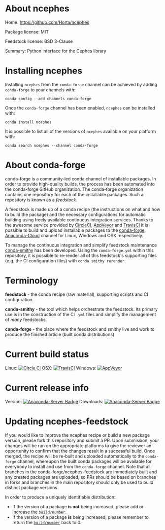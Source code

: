 About ncephes
=============

Home: https://github.com/Horta/ncephes

Package license: MIT

Feedstock license: BSD 3-Clause

Summary: Python interface for the Cephes library



Installing ncephes
==================

Installing `ncephes` from the `conda-forge` channel can be achieved by adding `conda-forge` to your channels with:

```
conda config --add channels conda-forge
```

Once the `conda-forge` channel has been enabled, `ncephes` can be installed with:

```
conda install ncephes
```

It is possible to list all of the versions of `ncephes` available on your platform with:

```
conda search ncephes --channel conda-forge
```


About conda-forge
=================

conda-forge is a community-led conda channel of installable packages.
In order to provide high-quality builds, the process has been automated into the
conda-forge GitHub organization. The conda-forge organization contains one repository
for each of the installable packages. Such a repository is known as a *feedstock*.

A feedstock is made up of a conda recipe (the instructions on what and how to build
the package) and the necessary configurations for automatic building using freely
available continuous integration services. Thanks to the awesome service provided by
[CircleCI](https://circleci.com/), [AppVeyor](http://www.appveyor.com/)
and [TravisCI](https://travis-ci.org/) it is possible to build and upload installable
packages to the [conda-forge](https://anaconda.org/conda-forge)
[Anaconda-Cloud](http://docs.anaconda.org/) channel for Linux, Windows and OSX respectively.

To manage the continuous integration and simplify feedstock maintenance
[conda-smithy](http://github.com/conda-forge/conda-smithy) has been developed.
Using the ``conda-forge.yml`` within this repository, it is possible to re-render all of
this feedstock's supporting files (e.g. the CI configuration files) with ``conda smithy rerender``.


Terminology
===========

**feedstock** - the conda recipe (raw material), supporting scripts and CI configuration.

**conda-smithy** - the tool which helps orchestrate the feedstock.
                   Its primary use is in the construction of the CI ``.yml`` files
                   and simplify the management of *many* feedstocks.

**conda-forge** - the place where the feedstock and smithy live and work to
                  produce the finished article (built conda distributions)

Current build status
====================

Linux: [![Circle CI](https://circleci.com/gh/conda-forge/ncephes-feedstock.svg?style=shield)](https://circleci.com/gh/conda-forge/ncephes-feedstock)
OSX: [![TravisCI](https://travis-ci.org/conda-forge/ncephes-feedstock.svg?branch=master)](https://travis-ci.org/conda-forge/ncephes-feedstock)
Windows: [![AppVeyor](https://ci.appveyor.com/api/projects/status/github/conda-forge/ncephes-feedstock?svg=True)](https://ci.appveyor.com/project/conda-forge/ncephes-feedstock/branch/master)

Current release info
====================
Version: [![Anaconda-Server Badge](https://anaconda.org/conda-forge/ncephes/badges/version.svg)](https://anaconda.org/conda-forge/ncephes)
Downloads: [![Anaconda-Server Badge](https://anaconda.org/conda-forge/ncephes/badges/downloads.svg)](https://anaconda.org/conda-forge/ncephes)


Updating ncephes-feedstock
==========================

If you would like to improve the ncephes recipe or build a new
package version, please fork this repository and submit a PR. Upon submission,
your changes will be run on the appropriate platforms to give the reviewer an
opportunity to confirm that the changes result in a successful build. Once
merged, the recipe will be re-built and uploaded automatically to the
`conda-forge` channel, whereupon the built conda packages will be available for
everybody to install and use from the `conda-forge` channel.
Note that all branches in the conda-forge/ncephes-feedstock are
immediately built and any created packages are uploaded, so PRs should be based
on branches in forks and branches in the main repository should only be used to
build distinct package versions.

In order to produce a uniquely identifiable distribution:
 * If the version of a package **is not** being increased, please add or increase
   the [``build/number``](http://conda.pydata.org/docs/building/meta-yaml.html#build-number-and-string).
 * If the version of a package **is** being increased, please remember to return
   the [``build/number``](http://conda.pydata.org/docs/building/meta-yaml.html#build-number-and-string)
   back to 0.
